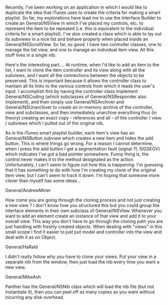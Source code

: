 Recently, I've been working on an application in which I would like to duplicate the idea that iTunes uses to create the criteria for making a smart playlist.  So far, my explorations have lead me to use the Interface Builder to create an General/NSView in which I've placed my controls, etc. to represent the item to be repeated (i.e. this is equivalent to the individual criteria for a smart playlist).  I've also created a class which is able to lay out its subviews in a nice list and behave properly when placed inside an General/NSScrollView.  So far, so good.  I have two controller classes, one to manage the list view, and one to manage an individual item view.  All this stuff lives in a single nib.

Here's the interesting part....  At runtime, when I'd like to add an item to the list, I want to clone the item controller and its view along with all the subviews, and I want all the connections between the objects to be preserved.  This is important because it allows the controller class to mantain all its links to the various controls from which it reads the user's input.  I accomplish this by having the controller class implement General/NSCoding (which subclasses of General/NSResponder also implement), and then simply use General/NSArchiver and General/NSUnarchiver to create an in-memory archive of the controller, view and subclasses, and then immediately unarchive everything thus (in theory) creating an exact copy - references and all - of the controller / view / subviews which I pulled out of the original nib.

As in the iTunes smart playlist builder, each item's view has an General/NSButton subview which creates a new item and hides the add button.  This is where things go wrong.  For a reason I cannot determine, when I press the add button I get a segmentation fault (signal 11, SIGSEGV) which indicates I've got a bad pointer somewhere.  Funny thing is, the control never makes it to the method designated as the action.  Unfortunately, I can't seem to figure out how this is happening.  I'm guessing that it has something to do with how I'm creating my clone of the original item view, but I can't seem to track it down.  I'm hoping that someone more clever than myself has some ideas...

General/AndrewMiner

How come you are going through the cloning process and not just creating a new view ? I don't know how you structured this but you could group the interface elements in their own subclass of General/NSVIew. Whenever you want to add an element create an instance of that view and add it to your overall view. This way you don't have to go through the cloning path you are just handling with freshly created objects. When dealing with "views" in this small scope I find it easier to just put model and controller into the view and deal with it as on Object.

General/HaRald

I didn't really follow why you have to clone your views. Put your view in a separate nib from the window, then just load the nib every time you want a new view.

General/MikeAsh

Panther has the General/NSNib class which will load the nib file (but not instantiate it), then you can peel off as many copies as you want without incurring any disk overhead.